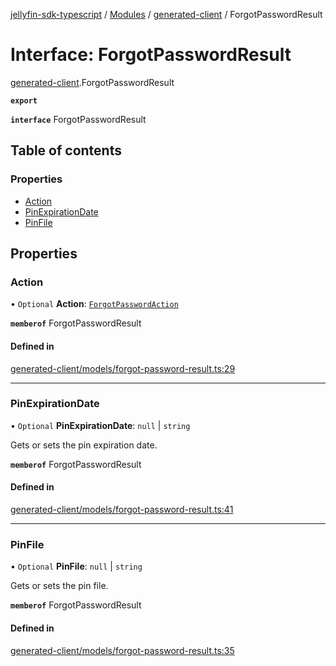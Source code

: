 [jellyfin-sdk-typescript](../README.md) / [Modules](../modules.md) / [generated-client](../modules/generated_client.md) / ForgotPasswordResult

# Interface: ForgotPasswordResult

[generated-client](../modules/generated_client.md).ForgotPasswordResult

**`export`**

**`interface`** ForgotPasswordResult

## Table of contents

### Properties

- [Action](generated_client.ForgotPasswordResult.md#action)
- [PinExpirationDate](generated_client.ForgotPasswordResult.md#pinexpirationdate)
- [PinFile](generated_client.ForgotPasswordResult.md#pinfile)

## Properties

### Action

• `Optional` **Action**: [`ForgotPasswordAction`](../enums/generated_client.ForgotPasswordAction.md)

**`memberof`** ForgotPasswordResult

#### Defined in

[generated-client/models/forgot-password-result.ts:29](https://github.com/thornbill/jellyfin-sdk-typescript/blob/7534c86/src/generated-client/models/forgot-password-result.ts#L29)

___

### PinExpirationDate

• `Optional` **PinExpirationDate**: ``null`` \| `string`

Gets or sets the pin expiration date.

**`memberof`** ForgotPasswordResult

#### Defined in

[generated-client/models/forgot-password-result.ts:41](https://github.com/thornbill/jellyfin-sdk-typescript/blob/7534c86/src/generated-client/models/forgot-password-result.ts#L41)

___

### PinFile

• `Optional` **PinFile**: ``null`` \| `string`

Gets or sets the pin file.

**`memberof`** ForgotPasswordResult

#### Defined in

[generated-client/models/forgot-password-result.ts:35](https://github.com/thornbill/jellyfin-sdk-typescript/blob/7534c86/src/generated-client/models/forgot-password-result.ts#L35)
